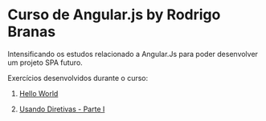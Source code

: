 # Curso de Angular.js by Rodrigo Branas

Intensificando os estudos relacionado a Angular.Js para poder desenvolver um projeto SPA futuro.

Exercícios desenvolvidos durante o curso:

1) [Hello World](https://github.com/glaucia86/curso-angularjs-rodrigo-banas/tree/master/1%20-%20Hello%20World)

2) [Usando Diretivas - Parte I]()